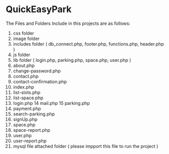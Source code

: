 # QuickEasyPark
The Files and Folders Include in this projects are as follows:
1. css folder
2. image folder
3. includes folder ( db_connect.php, footer.php, functions.php, header.php )
4. js folder
5. lib folder ( login.php, parking.php, space.php, user.php )
6. about.php
7. change-password.php
8. contact.php
9. contact-confirmation.php
10. index.php
11. list-slots.php
12. list-space.php
13. login.php
14  mail.php
15 parking.php
16. payment.php
17. search-parking.php
18. signUp.php
19. space.php
20. space-report.php
21. user.php
22. user-report.php
23. mysql file attached folder ( please impport this file to run the project )
